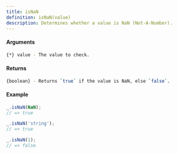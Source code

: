 ```yaml
---
title: isNaN
definition: isNaN(value)
description: Determines whether a value is NaN (Not-A-Number).
---
```



#### Arguments


```bash
{*} value - The value to check.
```


#### Returns


```bash
{boolean} - Returns `true` if the value is NaN, else `false`.
```


#### Example


```ts
_.isNaN(NaN);
// => true

_.isNaN('string');
// => true

_.isNaN(1);
// => false
```